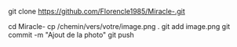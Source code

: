 git clone https://github.com/Florencle1985/Miracle-.git

cd Miracle-
   cp /chemin/vers/votre/image.png .
   git add image.png
   git commit -m "Ajout de la photo"
   git push
